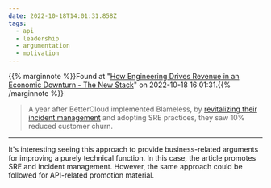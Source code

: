 ```yaml
---
date: 2022-10-18T14:01:31.858Z
tags:
  - api
  - leadership
  - argumentation
  - motivation
---
```

{{% marginnote %}}Found at "[How Engineering Drives Revenue in an Economic Downturn - The New Stack](https://thenewstack.io/how-engineering-drives-revenue-in-an-economic-downturn)" on 2022-10-18 16:01:31.{{% /marginnote %}}

> A year after BetterCloud implemented Blameless, by [revitalizing their incident management](https://www.blameless.com/case-study/bettercloud) and adopting SRE practices, they saw 10% reduced customer churn.



---

It's interesting seeing this approach to provide business-related arguments for improving a purely technical function. In this case, the article promotes SRE and incident management. However, the same approach could be followed for API-related promotion material.